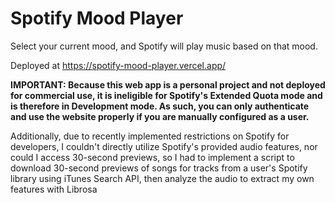 # Spotify Mood Player

Select your current mood, and Spotify will play music based on that mood.

Deployed at https://spotify-mood-player.vercel.app/

**IMPORTANT: Because this web app is a personal project and not deployed for commercial use, it is ineligible for Spotify's Extended Quota mode and is therefore in Development mode. As such, you can only authenticate and use the website properly if you are manually configured as a user.**

Additionally, due to recently implemented restrictions on Spotify for developers, I couldn't directly utilize Spotify's provided audio features, nor could I access 30-second previews, so I had to implement a script to download 30-second previews of songs for tracks from a user's Spotify library using iTunes Search API, then analyze the audio to extract my own features with Librosa
